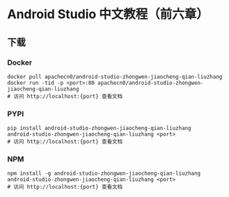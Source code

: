 # Android Studio 中文教程（前六章）

## 下载

### Docker

```
docker pull apachecn0/android-studio-zhongwen-jiaocheng-qian-liuzhang
docker run -tid -p <port>:80 apachecn0/android-studio-zhongwen-jiaocheng-qian-liuzhang
# 访问 http://localhost:{port} 查看文档
```

### PYPI

```
pip install android-studio-zhongwen-jiaocheng-qian-liuzhang
android-studio-zhongwen-jiaocheng-qian-liuzhang <port>
# 访问 http://localhost:{port} 查看文档
```

### NPM

```
npm install -g android-studio-zhongwen-jiaocheng-qian-liuzhang
android-studio-zhongwen-jiaocheng-qian-liuzhang <port>
# 访问 http://localhost:{port} 查看文档
```